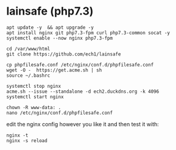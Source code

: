 # lainsafe (php7.3)

```
apt update -y  && apt upgrade -y
apt install nginx git php7.3-fpm curl php7.3-common socat -y
systemctl enable --now nginx php7.3-fpm

cd /var/www/html
git clone https://github.com/ech1/lainsafe

cp phpfilesafe.conf /etc/nginx/conf.d/phpfilesafe.conf
wget -O -  https://get.acme.sh | sh
source ~/.bashrc

systemctl stop nginx 
acme.sh --issue --standalone -d ech2.duckdns.org -k 4096
systemctl start nginx 

chown -R www-data: .
nano /etc/nginx/conf.d/phpfilesafe.conf
```
edit the nginx config however you like it and then test it with:
```
nginx -t
nginx -s reload

```
